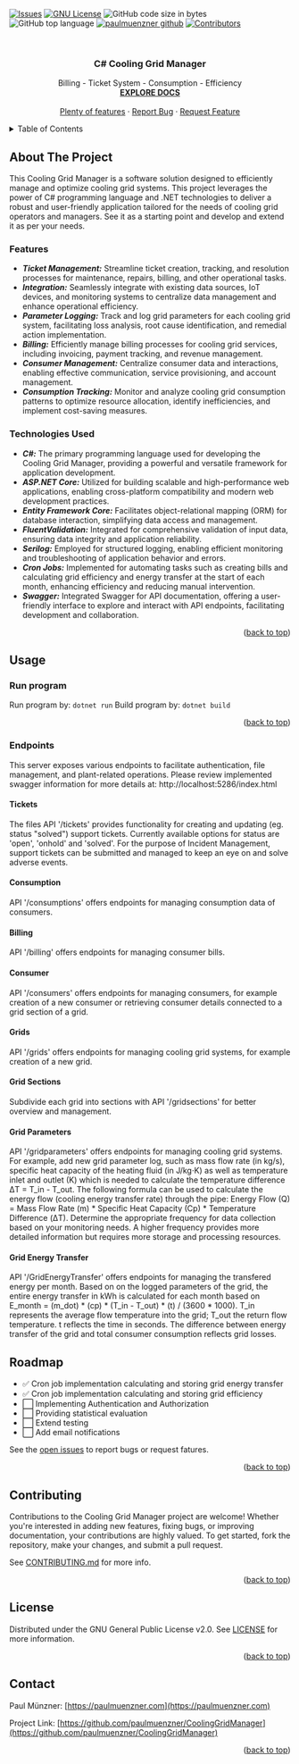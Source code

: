 <a name="readme-top"></a>


<!-- PROJECT SHIELDS -->
[![Issues][issues-shield]][issues-url]
[![GNU License][license-shield]][license-url]
![GitHub code size in bytes](https://img.shields.io/github/languages/code-size/paulmuenzner/CoolingGridManager)
![GitHub top language](https://img.shields.io/github/languages/top/paulmuenzner/CoolingGridManager)
[![paulmuenzner github][github-shield]][github-url] 
[![Contributors][contributors-shield]][contributors-url]



<!-- PROJECT LOGO -->
<br />
<div align="center">

  <h3 align="center">C# Cooling Grid Manager</h3>

  <p align="center">
    Billing - Ticket System - Consumption - Efficiency
    <br />
    <a href="#about-the-project"><strong>EXPLORE DOCS</strong></a>
    <br />
    <br />
    <a href="#about-the-project">Plenty of features</a>
    ·
    <a href="https://github.com/paulmuenzner/CoolingGridManager/issues">Report Bug</a>
    ·
    <a href="https://github.com/paulmuenzner/CoolingGridManager/issues">Request Feature</a>
  </p>
</div>


<!-- TABLE OF CONTENTS -->
<details>
  <summary>Table of Contents</summary>
  <ol>
    <li><a href="#about-the-project">About The Project</a></li>
    <li><a href="#usage">Usage</a></li>
    <li><a href="#roadmap">Roadmap</a></li>
    <li><a href="#contributing">Contributing</a></li>
    <li><a href="#license">License</a></li>
    <li><a href="#contact">Contact</a></li>
  </ol>
</details>



<!-- ABOUT THE PROJECT -->
## About The Project

This Cooling Grid Manager is a software solution designed to efficiently manage and optimize cooling grid systems. This project leverages the power of C# programming language and .NET technologies to deliver a robust and user-friendly application tailored for the needs of cooling grid operators and managers. See it as a starting point and develop and extend it as per your needs.


### Features
-   ***Ticket Management:*** Streamline ticket creation, tracking, and resolution processes for maintenance, repairs, billing, and other operational tasks.
-   ***Integration:*** Seamlessly integrate with existing data sources, IoT devices, and monitoring systems to centralize data management and enhance operational efficiency.
-   ***Parameter Logging:*** Track and log grid parameters for each cooling grid system, facilitating loss analysis, root cause identification, and remedial action implementation.
-   ***Billing:*** Efficiently manage billing processes for cooling grid services, including invoicing, payment tracking, and revenue management.
-   ***Consumer Management:*** Centralize consumer data and interactions, enabling effective communication, service provisioning, and account management.
-   ***Consumption Tracking:*** Monitor and analyze cooling grid consumption patterns to optimize resource allocation, identify inefficiencies, and implement cost-saving measures.



### Technologies Used

-   ***C#:*** The primary programming language used for developing the Cooling Grid Manager, providing a powerful and versatile framework for application development.
-   ***ASP.NET Core:*** Utilized for building scalable and high-performance web applications, enabling cross-platform compatibility and modern web development practices.
-   ***Entity Framework Core:*** Facilitates object-relational mapping (ORM) for database interaction, simplifying data access and management.
-   ***FluentValidation:*** Integrated for comprehensive validation of input data, ensuring data integrity and application reliability.
-   ***Serilog:*** Employed for structured logging, enabling efficient monitoring and troubleshooting of application behavior and errors.
-   ***Cron Jobs:*** Implemented for automating tasks such as creating bills and calculating grid efficiency and energy transfer at the start of each month, enhancing efficiency and reducing manual intervention.
-   ***Swagger:*** Integrated Swagger for API documentation, offering a user-friendly interface to explore and interact with API endpoints, facilitating development and collaboration.

<p align="right">(<a href="#readme-top">back to top</a>)</p>

<!-- USAGE -->
## Usage

### Run program

Run program by: `dotnet run` 
Build program by: `dotnet build` 


<p align="right">(<a href="#readme-top">back to top</a>)</p>

### Endpoints 

This server exposes various endpoints to facilitate authentication, file management, and plant-related operations.
Please review implemented swagger information for more details at: http://localhost:5286/index.html

#### Tickets

The files API '/tickets' provides functionality for creating and updating (eg. status "solved") support tickets.
Currently available options for status are 'open', 'onhold' and 'solved'.
For the purpose of Incident Management, support tickets can be submitted and managed to keep an eye on and solve adverse events.


#### Consumption 

API '/consumptions' offers endpoints for managing consumption data of consumers.


#### Billing 

API '/billing' offers endpoints for managing consumer bills.


#### Consumer 

API '/consumers' offers endpoints for managing consumers, for example creation of a new consumer or retrieving consumer details connected to a grid section of a grid.


#### Grids 

API '/grids' offers endpoints for managing cooling grid systems, for example creation of a new grid.


#### Grid Sections 

Subdivide each grid into sections with API '/gridsections' for better overview and management.


#### Grid Parameters 

API '/gridparameters' offers endpoints for managing cooling grid systems. 
For example, add new grid parameter log, such as mass flow rate (in kg/s), specific heat capacity of the heating fluid (in J/kg⋅K) as well as temperature inlet and outlet (K) which is needed to calculate the temperature difference ΔT = T_in - T_out. The following formula can be used to calculate the energy flow (cooling energy transfer rate) through the pipe: Energy Flow (Q) = Mass Flow Rate (m) * Specific Heat Capacity (Cp) * Temperature Difference (ΔT). Determine the appropriate frequency for data collection based on your monitoring needs. A higher frequency provides more detailed information but requires more storage and processing resources.


#### Grid Energy Transfer 

API '/GridEnergyTransfer' offers endpoints for managing the transfered energy per month. Based on on the logged parameters of the grid, the entire energy transfer in kWh is calculated for each month based on E_month = (m_dot) * (cp) * (T_in - T_out) * (t) / (3600 * 1000). T_in represents the average flow temperature into the grid; T_out the return flow temperature. t reflects the time in seconds. The difference between energy transfer of the grid and total consumer consumption reflects grid losses.



<!-- ROADMAP -->
## Roadmap

-   ✅ Cron job implementation calculating and storing grid energy transfer
-   ✅ Cron job implementation calculating and storing grid efficiency
-   ⬜️ Implementing Authentication and Authorization 
-   ⬜️ Providing statistical evaluation
-   ⬜️ Extend testing
-   ⬜️ Add email notifications


See the [open issues](https://github.com/paulmuenzner/CoolingGridManager/issues) to report bugs or request fatures.

<p align="right">(<a href="#readme-top">back to top</a>)</p>



<!-- CONTRIBUTING -->
## Contributing

Contributions to the Cooling Grid Manager project are welcome! Whether you're interested in adding new features, fixing bugs, or improving documentation, your contributions are highly valued. To get started, fork the repository, make your changes, and submit a pull request. 

See [CONTRIBUTING.md](CONTRIBUTING.md) for more info.

<p align="right">(<a href="#readme-top">back to top</a>)</p>



<!-- LICENSE -->
## License

Distributed under the GNU General Public License v2.0. See [LICENSE](LICENSE.txt) for more information.

<p align="right">(<a href="#readme-top">back to top</a>)</p>



<!-- CONTACT -->
## Contact

Paul Münzner: [https://paulmuenzner.com](https://paulmuenzner.com) 

Project Link: [https://github.com/paulmuenzner/CoolingGridManager](https://github.com/paulmuenzner/CoolingGridManager)

<p align="right">(<a href="#readme-top">back to top</a>)</p>





<!-- MARKDOWN LINKS & IMAGES -->
<!-- https://www.markdownguide.org/basic-syntax/#reference-style-links -->
[golang-shield]: https://img.shields.io/badge/golang-black.svg?logo=go&logoColor=ffffff&colorB=00ADD8
[golang-url]: https://go.dev/
[aws-shield]: https://img.shields.io/badge/aws_s3-black.svg?logo=amazons3&logoColor=ffffff&colorB=569A31
[aws-url]: https://aws.github.io/aws-sdk-go-v2/docs/
[mongodb-shield]: https://img.shields.io/badge/mongodb-black.svg?logo=mongodb&logoColor=ffffff&colorB=47A248
[mongodb-url]: https://go.dev/
[github-shield]: https://img.shields.io/badge/paulmuenzner-black.svg?logo=github&logoColor=ffffff&colorB=000000
[github-url]: https://github.com/paulmuenzner?tab=repositories
[contributors-shield]: https://img.shields.io/github/contributors/paulmuenzner/CoolingGridManager.svg
[contributors-url]: https://github.com/paulmuenzner/CoolingGridManager/graphs/contributors
[issues-shield]: https://img.shields.io/github/issues/paulmuenzner/CoolingGridManager.svg
[issues-url]: https://github.com/paulmuenzner/CoolingGridManager/issues
[license-shield]: https://img.shields.io/badge/license-GPL_2.0-orange.svg?colorB=FF5733
[license-url]: https://github.com/paulmuenzner/CoolingGridManager/blob/master/LICENSE.txt
<!-- [website-shield]: https://img.shields.io/badge/www-paulmuenzner.com-blue
[website-url]: https://paulmuenzner.com -->


